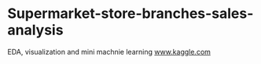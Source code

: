 # Supermarket-store-branches-sales-analysis
EDA, visualization and mini machnie learning
www.kaggle.com
